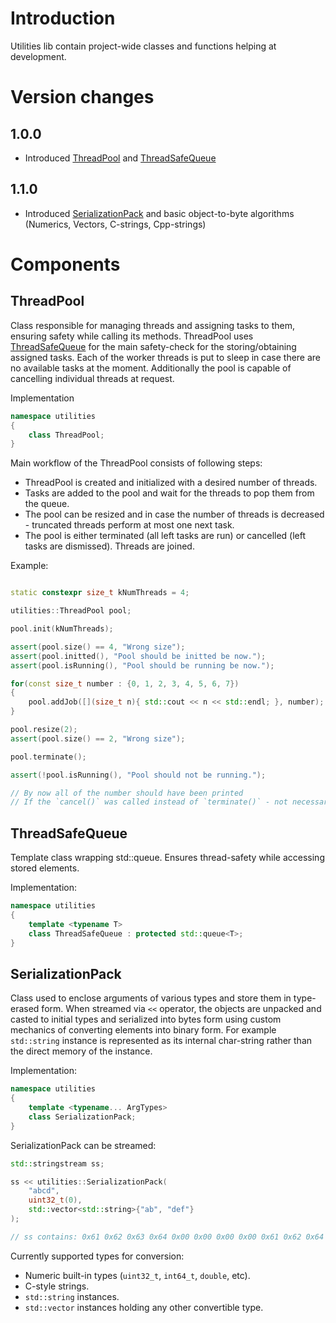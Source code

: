 # Introduction

Utilities lib contain project-wide classes and functions helping at development.

# Version changes


## 1.0.0

- Introduced [ThreadPool](#ThreadPool) and [ThreadSafeQueue](#ThreadSafeQueue)

## 1.1.0

- Introduced [SerializationPack](#SerializationPack) and basic object-to-byte algorithms (Numerics, Vectors, C-strings, Cpp-strings) 

# Components

## ThreadPool

Class responsible for managing threads and assigning tasks to them, ensuring safety while calling its methods. ThreadPool uses [ThreadSafeQueue](#ThreadSafeQueue) for the main safety-check for the storing/obtaining assigned tasks. Each of the worker threads is put to sleep in case there are no available tasks at the moment. Additionally the pool is capable of cancelling individual threads at request.

Implementation
```cpp
namespace utilities
{
    class ThreadPool;
}
```

Main workflow of the ThreadPool consists of following steps:
- ThreadPool is created and initialized with a desired number of threads.
- Tasks are added to the pool and wait for the threads to pop them from the queue.
- The pool can be resized and in case the number of threads is decreased - truncated threads perform at most one next task.
- The pool is either terminated (all left tasks are run) or cancelled (left tasks are dismissed). Threads are joined.

Example:
```cpp

static constexpr size_t kNumThreads = 4;

utilities::ThreadPool pool;

pool.init(kNumThreads);

assert(pool.size() == 4, "Wrong size");
assert(pool.initted(), "Pool should be initted be now.");
assert(pool.isRunning(), "Pool should be running be now.");

for(const size_t number : {0, 1, 2, 3, 4, 5, 6, 7})
{
    pool.addJob([](size_t n){ std::cout << n << std::endl; }, number);
}

pool.resize(2);
assert(pool.size() == 2, "Wrong size");

pool.terminate();

assert(!pool.isRunning(), "Pool should not be running.");

// By now all of the number should have been printed
// If the `cancel()` was called instead of `terminate()` - not necessarily
```

## ThreadSafeQueue

Template class wrapping std::queue. Ensures thread-safety while accessing stored elements.

Implementation:
```cpp
namespace utilities
{
    template <typename T>
    class ThreadSafeQueue : protected std::queue<T>;
}
```

## SerializationPack

Class used to enclose arguments of various types and store them in type-erased form. When streamed via `<<` operator, the objects are unpacked and casted to initial types and serialized into bytes form using custom mechanics of converting elements into binary form. For example `std::string` instance is represented as its internal char-string rather than the direct memory of the instance.

Implementation:

```cpp
namespace utilities
{
    template <typename... ArgTypes>
    class SerializationPack;
}
```

SerializationPack can be streamed:

```cpp
std::stringstream ss;

ss << utilities::SerializationPack(
    "abcd",
    uint32_t(0),
    std::vector<std::string>{"ab", "def"}
);

// ss contains: 0x61 0x62 0x63 0x64 0x00 0x00 0x00 0x00 0x61 0x62 0x64 0x65 0x66
```


Currently supported types for conversion:
- Numeric built-in types (`uint32_t`, `int64_t`, `double`, etc).
- C-style strings.
- `std::string` instances.
- `std::vector` instances holding any other convertible type.